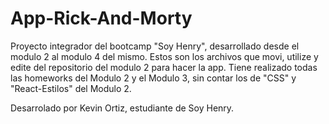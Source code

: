 
# App-Rick-And-Morty
Proyecto integrador del bootcamp "Soy Henry", desarrollado desde el modulo 2 al modulo 4 del mismo.
Estos son los archivos que movi, utilize y edite del repositorio del modulo 2 para hacer la app.
Tiene realizado todas las homeworks del Modulo 2 y el Modulo 3, sin contar los de "CSS" y "React-Estilos" del Modulo 2.

Desarrolado por Kevin Ortiz, estudiante de Soy Henry.

